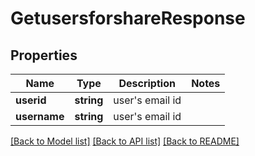 # GetusersforshareResponse

## Properties
Name | Type | Description | Notes
------------ | ------------- | ------------- | -------------
**userid** | **string** | user&#39;s email id | 
**username** | **string** | user&#39;s email id | 

[[Back to Model list]](../README.md#documentation-for-models) [[Back to API list]](../README.md#documentation-for-api-endpoints) [[Back to README]](../README.md)


